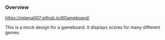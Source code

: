 ### Overview
https://mlama007.github.io/6Gameboard/

This is a mock design for a gameboard. It displays scores for many different games.
